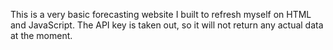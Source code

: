This is a very basic forecasting website I built to refresh myself on HTML and JavaScript. The API key is taken out, so it will not return any actual data at the moment.
